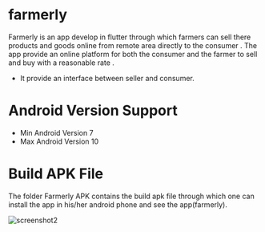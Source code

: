 # farmerly

Farmerly is an app develop in flutter  through which farmers  can sell there products and goods  online from  remote area  directly to the consumer .  The app provide an  online platform for both the consumer and the farmer to sell and buy with a reasonable  rate . 
- It provide an interface between seller and consumer.

# Android Version Support
- Min Android Version 7
- Max Android Version 10

# Build APK File
The folder Farmerly APK contains the build apk file through which one can install the app in his/her android phone and see the app(farmerly).

![screenshot2](https://user-images.githubusercontent.com/64904957/103611126-9f5ee200-4f47-11eb-814a-3f69756f3986.png)
